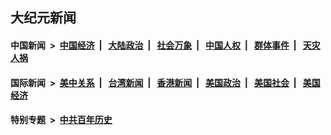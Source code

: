 ## 大纪元新闻

#### 中国新闻 &nbsp;>&nbsp; [中国经济](indexes/ncid283/README.md?05280045) &nbsp;| &nbsp; [大陆政治](indexes/ncid277/README.md?05280045) &nbsp;| &nbsp; [社会万象](indexes/ncid282/README.md?05280045) &nbsp;| &nbsp; [中国人权](indexes/ncid278/README.md?05280045) &nbsp;| &nbsp; [群体事件](indexes/ncid279/README.md?05280045) &nbsp;| &nbsp; [天灾人祸](indexes/ncid280/README.md?05280045)

#### 国际新闻 &nbsp;>&nbsp; [美中关系](indexes/nf1412576/README.md?05280045) &nbsp;| &nbsp; [台湾新闻](indexes/ncid1349361/README.md?05280045) &nbsp;| &nbsp; [香港新闻](indexes/ncid1349362/README.md?05280045) &nbsp;| &nbsp; [美国政治](indexes/ncid1078159/README.md?05280045) &nbsp;| &nbsp; [美国社会](indexes/ncid1078160/README.md?05280045) &nbsp;| &nbsp; [美国经济](indexes/ncid1078158/README.md?05280045)

#### 特别专题 &nbsp;>&nbsp; [中共百年历史](https://github.com/easy2view/epoch-special/blob/master/README.md?05280045)  
